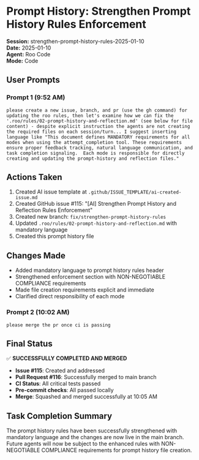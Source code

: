 # Prompt History: Strengthen Prompt History Rules Enforcement

**Session:** strengthen-prompt-history-rules-2025-01-10  
**Date:** 2025-01-10  
**Agent:** Roo Code  
**Mode:** Code  

## User Prompts

### Prompt 1 (9:52 AM)
```
please create a new issue, branch, and pr (use the gh command) for updating the roo rules, then let's examine how we can fix the '.roo/rules/02-prompt-history-and-reflection.md' (see below for file content) - despite explicit instruction the agents are not creating the required files on each session/turn... I suggest inserting language like "This document defines MANDATORY requirements for all modes when using the attempt_completion tool. These requirements ensure proper feedback tracking, natural language communication, and task completion signaling.  Each mode is responsible for directly creating and updating the prompt-history and reflection files."
```

## Actions Taken

1. Created AI issue template at `.github/ISSUE_TEMPLATE/ai-created-issue.md`
2. Created GitHub issue #115: "[AI] Strengthen Prompt History and Reflection Rules Enforcement"
3. Created new branch: `fix/strengthen-prompt-history-rules`
4. Updated `.roo/rules/02-prompt-history-and-reflection.md` with mandatory language
5. Created this prompt history file

## Changes Made

- Added mandatory language to prompt history rules header
- Strengthened enforcement section with NON-NEGOTIABLE COMPLIANCE requirements
- Made file creation requirements explicit and immediate
- Clarified direct responsibility of each mode

### Prompt 2 (10:02 AM)
```
please merge the pr once ci is passing
```

## Final Status

✅ **SUCCESSFULLY COMPLETED AND MERGED**

- **Issue #115**: Created and addressed
- **Pull Request #116**: Successfully merged to main branch
- **CI Status**: All critical tests passed
- **Pre-commit checks**: All passed locally
- **Merge**: Squashed and merged successfully at 10:05 AM

## Task Completion Summary

The prompt history rules have been successfully strengthened with mandatory language and the changes are now live in the main branch. Future agents will now be subject to the enhanced rules with NON-NEGOTIABLE COMPLIANCE requirements for prompt history file creation.